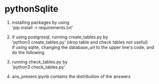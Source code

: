 # pythonSqlite
1. installing packages by using  
'pip install -r requirements.txt'  

2. if using postgresql, running create_tables.py by  
'python3 create_tables.py' (drop table and check tables not useful)  
if using sqlite, changing the database_url to the upper line's code, and
do the following

3. running check_tables.py by  
'python3 check_tables.py'

4. ans_present.ipynb contains the distribution of the answers

